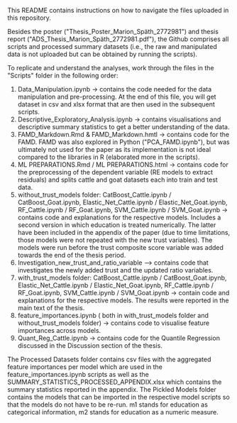 This README contains instructions on how to navigate the files uploaded in this repository.

Besides the poster ("Thesis_Poster_Marion_Späth_2772981") and thesis report ("ADS_Thesis_Marion_Späth_2772981.pdf"), the Github comprises all scripts and processed summary datasets (i.e., the raw and manipulated data is not uploaded but can be obtained by running the scripts).

To replicate and understand the analyses, work through the files in the "Scripts" folder in the following order:
1. Data_Manipulation.ipynb -> contains the code needed for the data manipulation and pre-processing. At the end of this file, you will get dataset in csv and xlsx format that are then used in the subsequent scripts.
2. Descriptive_Exploratory_Analysis.ipynb -> contains visualisations  and descriptive summary statistics to get a better understanding of the data.
3. FAMD_Markdown.Rmd & FAMD_Markdown.hmtl -> contains code for the FAMD. FAMD was also explored in Python ("PCA_FAMD.ipynb"), but was ultimately not used for the paper as its implementation is not ideal compared to the libraries in R (elaborated more in the scripts).
4. ML PREPARATIONS.Rmd / ML PREPARATIONS.html -> contains code for the preprocessing of the dependent variable (RE models to extract residuals) and splits cattle and goat datasets each into train and test data.
5. without_trust_models folder: CatBoost_Cattle.ipynb / CatBoost_Goat.ipynb, Elastic_Net_Cattle.ipynb / Elastic_Net_Goat.ipynb, RF_Cattle.ipynb / RF_Goat.ipynb, SVM_Cattle.ipynb / SVM_Goat.ipynb -> contains code and explanations for the respective models. Includes a second version in which education is treated numerically. The latter have been included in the appendix of the paper (due to time limitations, those models were not repeated with the new trust variables). The models were run before the trust composite score variable was added towards the end of the thesis period.
6. Investigation_new_trust_and_ratio_variable --> contains code that investigates the newly added trust and the updated ratio variables.
7. with_trust_models folder: CatBoost_Cattle.ipynb / CatBoost_Goat.ipynb, Elastic_Net_Cattle.ipynb / Elastic_Net_Goat.ipynb, RF_Cattle.ipynb / RF_Goat.ipynb, SVM_Cattle.ipynb / SVM_Goat.ipynb -> contain code and explanations for the respective models. The results were reported in the main text of the thesis.
8. feature_importances.ipynb ( both in with_trust_models folder and without_trust_models folder) -> contains code to visualise feature importances across models.
9. Quant_Reg_Cattle.ipynb -> contains code for the Quantile Regression discussed in the Discussion section of the thesis.

The Processed Datasets folder contains csv files with the aggregated feature importances per model which are used in the feature_importances.ipynb scripts as well as the SUMMARY_STATISTICS_PROCESSED_APPENDIX.xlsx which contains the summary statistics reported in the appendix.
The Pickled Models folder contains the models that can be imported in the respective model scripts so that the models do not have to be re-run. m1 stands for education as categorical information, m2 stands for education as a numeric measure. 



